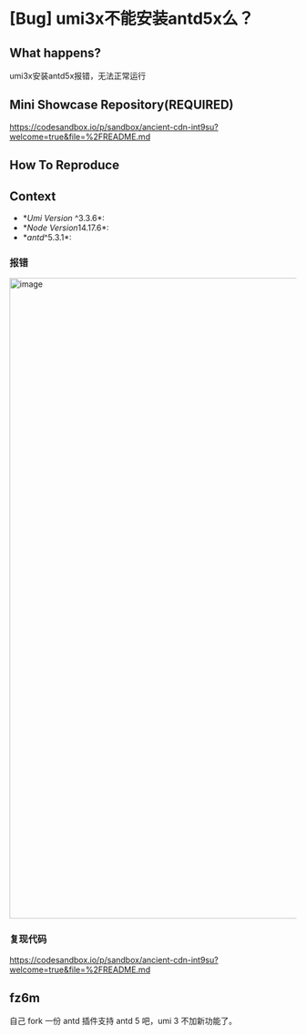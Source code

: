# [Bug] umi3x不能安装antd5x么？

## What happens?

umi3x安装antd5x报错，无法正常运行

## Mini Showcase Repository(REQUIRED)

https://codesandbox.io/p/sandbox/ancient-cdn-int9su?welcome=true&file=%2FREADME.md

## How To Reproduce

## Context

- \*_Umi Version_ ^3.3.6\*:
- \**Node Version*14.17.6\*:
- \*_antd_^5.3.1\*:

### 报错

<img width="1126" alt="image" src="https://user-images.githubusercontent.com/27748682/225553640-c173b5e4-073e-4a52-a6c7-4f33ed088e4f.png">

### 复现代码

https://codesandbox.io/p/sandbox/ancient-cdn-int9su?welcome=true&file=%2FREADME.md

## fz6m

自己 fork 一份 antd 插件支持 antd 5 吧，umi 3 不加新功能了。
